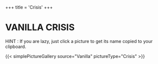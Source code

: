 +++
title = 'Crisis'
+++

# VANILLA CRISIS

HINT : If you are lazy, just click a picture to get its name copied to your clipboard.

{{< simplePictureGallery source="Vanilla" pictureType="Crisis" >}}